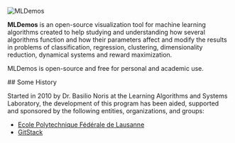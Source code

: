 ![MLDemos](http://mldemos.b4silio.com/header.jpg)

**MLDemos** is an open-source visualization tool for machine learning algorithms created to help studying and understanding how several algorithms function and how their parameters affect and modify the results in problems of classification, regression, clustering, dimensionality reduction, dynamical systems and reward maximization.

MLDemos is open-source and free for personal and academic use.


## Some History

Started in 2010 by Dr. Basilio Noris at the Learning Algorithms and Systems Laboratory, the development of this program has been aided, supported and sponsored by the following entities, organizations, and groups:

* [Ecole Polytechnique Fédérale de Lausanne](http://lasa.epfl.ch)
* [GitStack](https://gitstack.com/)